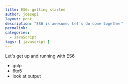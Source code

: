 ```yaml
---
title: ES6: getting started
author: joesepi
layout: post
description: "ES6 is awesome. Let's do some together"
permalink:
categories:
  - JavaScript
tags: [ javascript ]
---
```


Let's get up and running with ES6

- gulp
- 6to5
- look at output
